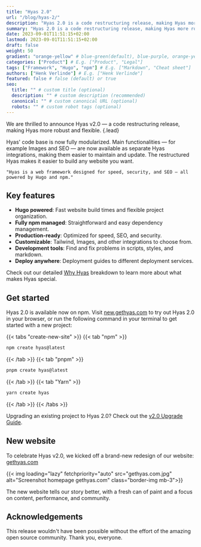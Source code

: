 ```yaml
---
title: "Hyas 2.0"
url: "/blog/hyas-2/"
description: "Hyas 2.0 is a code restructuring release, making Hyas more robust and flexible."
summary: "Hyas 2.0 is a code restructuring release, making Hyas more robust and flexible."
date: 2023-09-01T11:51:15+02:00
lastmod: 2023-09-01T11:51:15+02:00
draft: false
weight: 50
gradient: "orange-yellow" # blue-green(default), blue-purple, orange-yellow, pink-blue, or purple-orange (this setting is only relevant when "images: []")
categories: ["Product"] # E.g. ["Product", "Legal"]
tags: ["Framework", "Hugo", "npm"] # E.g. ["Markdown", "Cheat sheet"]
authors: ["Henk Verlinde"] # E.g. ["Henk Verlinde"]
featured: false # false (default) or true
seo:
  title: "" # custom title (optional)
  description: "" # custom description (recommended)
  canonical: "" # custom canonical URL (optional)
  robots: "" # custom robot tags (optional)
---
```


We are thrilled to announce Hyas v2.0 — a code restructuring release, making Hyas more robust and flexible.
{.lead}

Hyas' code base is now fully modularized. Main functionalities — for example Images and SEO — are now available as separate Hyas integrations, making them easier to maintain and update. The restructured Hyas makes it easier to build any website you want.

```quote
"Hyas is a web framework designed for speed, security, and SEO — all powered by Hugo and npm."
```

## Key features

- **Hugo powered**: Fast website build times and flexible project organization.
- **Fully npm managed**: Straightforward and easy dependency management.
- **Production-ready**: Optimized for speed, SEO, and security.
- **Customizable**: Tailwind, Images, and other integrations to choose from.
- **Development tools**: Find and fix problems in scripts, styles, and markdown.
- **Deploy anywhere**: Deployment guides to different deployment services.

Check out our detailed [Why Hyas](https://docs.gethyas.com/concepts/why-hyas/) breakdown to learn more about what makes Hyas special.

## Get started

Hyas 2.0 is available now on npm. Visit [new.gethyas.com](https://new.gethyas.com/) to try out Hyas 2.0 in your browser, or run the following command in your terminal to get started with a new project:

{{< tabs "create-new-site" >}}
{{< tab "npm" >}}

```bash
npm create hyas@latest
```

{{< /tab >}}
{{< tab "pnpm" >}}

```bash
pnpm create hyas@latest
```

{{< /tab >}}
{{< tab "Yarn" >}}

```bash
yarn create hyas
```

{{< /tab >}}
{{< /tabs >}}

Upgrading an existing project to Hyas 2.0? Check out the [v2.0 Upgrade Guide](https://docs.gethyas.com/guides/upgrade-to/v2/).

## New website

To celebrate Hyas v2.0, we kicked off a brand-new redesign of our website: [gethyas.com](https://gethyas.com/)

{{< img loading="lazy" fetchpriority="auto" src="gethyas.com.jpg" alt="Screenshot homepage gethyas.com" class="border-img mb-3">}}

The new website tells our story better, with a fresh can of paint and a focus on content, performance, and community.

## Acknowledgements

This release wouldn't have been possible without the effort of the amazing open source community. Thank you, everyone.
